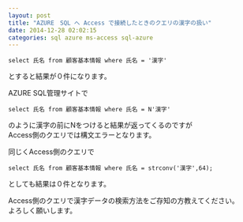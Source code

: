 ```yaml
---
layout: post
title: "AZURE　SQL へ Access で接続したときのクエリの漢字の扱い"
date: 2014-12-28 02:02:15
categories: sql azure ms-access sql-azure
---
```

<pre><code>select 氏名 from 顧客基本情報 where 氏名 = '漢字'
</code></pre>

<p>とすると結果が０件になります。</p>

<p>AZURE SQL管理サイトで</p>

<pre><code>select 氏名 from 顧客基本情報 where 氏名 = N'漢字'
</code></pre>

<p>のように漢字の前にNをつけると結果が返ってくるのですが<br>
Access側のクエリでは構文エラーとなります。</p>

<p>同じくAccess側のクエリで</p>

<pre><code>select 氏名 from 顧客基本情報 where 氏名 = strconv('漢字',64);
</code></pre>

<p>としても結果は０件となります。</p>

<p>Access側のクエリで漢字データの検索方法をご存知の方教えてください。<br>
よろしく願いします。</p>
